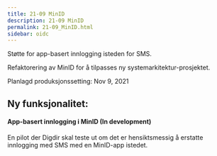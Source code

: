 ```yaml
---
title: 21-09 MinID
description: 21-09 MinID
permalink: 21-09_MinID.html
sidebar: oidc
---
```



Støtte for app-basert innlogging isteden for SMS.

Refaktorering av MinID for å tilpasses ny systemarkitektur-prosjektet.



Planlagd produksjonssetting: Nov 9, 2021

## Ny funksjonalitet:


#### App-basert innlogging i MinID (In development)

En pilot der Digdir skal teste ut om det er hensiktsmessig å erstatte innlogging med SMS med en MinID-app istedet.

